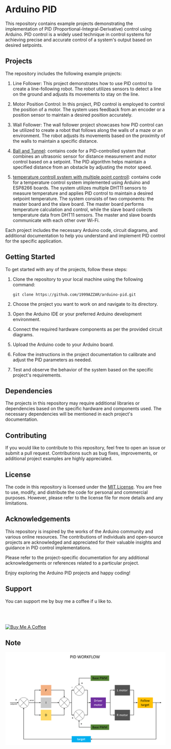 # Arduino PID

This repository contains example projects demonstrating the implementation of PID (Proportional-Integral-Derivative) control using Arduino. PID control is a widely used technique in control systems for achieving precise and accurate control of a system's output based on desired setpoints.

## Projects

The repository includes the following example projects:

1. Line Follower: This project demonstrates how to use PID control to create a line-following robot. The robot utilizes sensors to detect a line on the ground and adjusts its movements to stay on the line.

2. Motor Position Control: In this project, PID control is employed to control the position of a motor. The system uses feedback from an encoder or a position sensor to maintain a desired position accurately.

3. Wall Follower: The wall follower project showcases how PID control can be utilized to create a robot that follows along the walls of a maze or an environment. The robot adjusts its movements based on the proximity of the walls to maintain a specific distance.

4. [Ball and Tunnel](https://github.com/lily-open-source/PID-controlled-Ultrasonic-Distance-Measurement): contains code for a PID-controlled system that combines an ultrasonic sensor for distance measurement and motor control based on a setpoint. The PID algorithm helps maintain a specified distance from an obstacle by adjusting the motor speed.

5. [temperature controll system with multiple point controll](https://github.com/1999AZZAR/Temperature-Control-System-with-Multiple-DHT11-Sensors-using-ESP8266): contains code for a temperature control system implemented using Arduino and ESP8266 boards. The system utilizes multiple DHT11 sensors to measure temperature and applies PID control to maintain a desired setpoint temperature. The system consists of two components: the master board and the slave board. The master board performs temperature calculation and control, while the slave board collects temperature data from DHT11 sensors. The master and slave boards communicate with each other over Wi-Fi.

Each project includes the necessary Arduino code, circuit diagrams, and additional documentation to help you understand and implement PID control for the specific application.

## Getting Started

To get started with any of the projects, follow these steps:

1. Clone the repository to your local machine using the following command:
   ```
   git clone https://github.com/1999AZZAR/arduino-pid.git
   ```

2. Choose the project you want to work on and navigate to its directory.

3. Open the Arduino IDE or your preferred Arduino development environment.

4. Connect the required hardware components as per the provided circuit diagrams.

5. Upload the Arduino code to your Arduino board.

6. Follow the instructions in the project documentation to calibrate and adjust the PID parameters as needed.

7. Test and observe the behavior of the system based on the specific project's requirements.

## Dependencies

The projects in this repository may require additional libraries or dependencies based on the specific hardware and components used. The necessary dependencies will be mentioned in each project's documentation.

## Contributing

If you would like to contribute to this repository, feel free to open an issue or submit a pull request. Contributions such as bug fixes, improvements, or additional project examples are highly appreciated.

## License

The code in this repository is licensed under the [MIT License](LICENSE). You are free to use, modify, and distribute the code for personal and commercial purposes. However, please refer to the license file for more details and any limitations.

## Acknowledgements

This repository is inspired by the works of the Arduino community and various online resources. The contributions of individuals and open-source projects are acknowledged and appreciated for their valuable insights and guidance in PID control implementations.

Please refer to the project-specific documentation for any additional acknowledgements or references related to a particular project.

Enjoy exploring the Arduino PID projects and happy coding!

## Support

You can support me by buy me a coffee if u like to.

<div align="left">
<!--   <h4>And you can also support me by <a href="https://www.buymeacoffee.com/azzar" target="_blank">buying me coffee</a></h4> -->
  <a href="https://www.buymeacoffee.com/azzar" target="_blank">
    <img src="https://cdn.buymeacoffee.com/buttons/v2/default-yellow.png" alt="Buy Me A Coffee" style="height: 42px !important;width: 151.9px !important; margin-top: 50px !important;">
  </a>
</div>

## Note

![PID Workflow](https://github.com/1999AZZAR/arduino-pid/blob/master/how%20its%20work.png)
